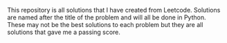 This repository is all solutions that I have created from Leetcode. Solutions are named after the title of the problem and will all be done in Python. These may not be the best solutions to each problem but they are all solutions that gave me a passing score.
